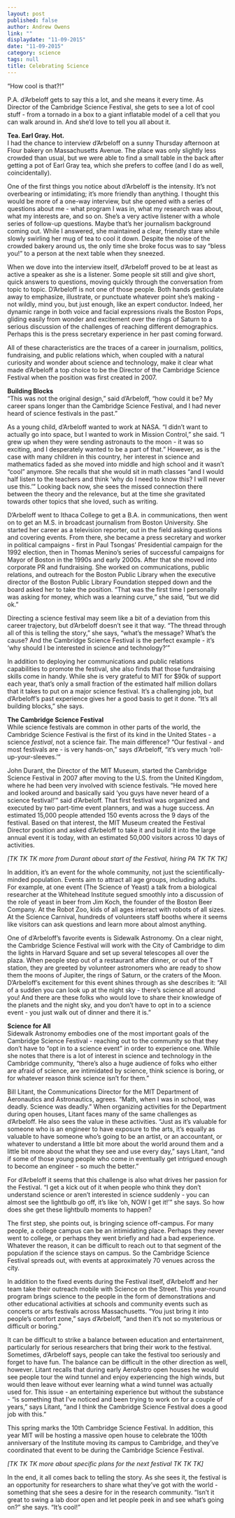 ```yaml
---
layout: post
published: false
author: Andrew Owens
link: ""
displaydate: "11-09-2015"
date: "11-09-2015"
category: science
tags: null
title: Celebrating Science
---
```


“How cool is that?!”

P.A. d’Arbeloff gets to say this a lot, and she means it every time. As Director of the Cambridge Science Festival, she gets to see a lot of cool stuff - from a tornado in a box to a giant inflatable model of a cell that you can walk around in. And she’d love to tell you all about it.

**Tea. Earl Gray. Hot.**  
I had the chance to interview d’Arbeloff on a sunny Thursday afternoon at Flour bakery on Massachusetts Avenue. The place was only slightly less crowded than usual, but we were able to find a small table in the back after getting a pot of Earl Gray tea, which she prefers to coffee (and I do as well, coincidentally).

One of the first things you notice about d’Arbeloff is the intensity. It’s not overbearing or intimidating; it’s more friendly than anything. I thought this would be more of a one-way interview, but she opened with a series of questions about me - what program I was in, what my research was about, what my interests are, and so on. She’s a very active listener with a whole series of follow-up questions. Maybe that’s her journalism background coming out. While I answered, she maintained a clear, friendly stare while slowly swirling her mug of tea to cool it down. Despite the noise of the crowded bakery around us, the only time she broke focus was to say “bless you!” to a person at the next table when they sneezed.

When we dove into the interview itself, d’Arbeloff proved to be at least as active a speaker as she is a listener. Some people sit still and give short, quick answers to questions, moving quickly through the conversation from topic to topic. D’Arbeloff is not one of those people. Both hands gesticulate away to emphasize, illustrate, or punctuate whatever point she’s making - not wildly, mind you, but just enough, like an expert conductor. Indeed, her dynamic range in both voice and facial expressions rivals the Boston Pops, gliding easily from wonder and excitement over the rings of Saturn to a serious discussion of the challenges of reaching different demographics. Perhaps this is the press secretary experience in her past coming forward.

All of these characteristics are the traces of a career in journalism, politics, fundraising, and public relations which, when coupled with a natural curiosity and wonder about science and technology, make it clear what made d’Arbeloff a top choice to be the Director of the Cambridge Science Festival when the position was first created in 2007.

**Building Blocks**  
“This was not the original design,” said d’Arbeloff, “how could it be? My career spans longer than the Cambridge Science Festival, and I had never heard of science festivals in the past.”

As a young child, d’Arbeloff wanted to work at NASA. “I didn’t want to actually go into space, but I wanted to work in Mission Control,” she said. “I grew up when they were sending astronauts to the moon - it was so exciting, and I desperately wanted to be a part of that.” However, as is the case with many children in this country, her interest in science and mathematics faded as she moved into middle and high school and it wasn’t “cool” anymore. She recalls that she would sit in math classes “and I would half listen to the teachers and think ‘why do I need to know this? I will never use this.’” Looking back now, she sees the missed connection there between the theory and the relevance, but at the time she gravitated towards other topics that she loved, such as writing.

D’Arbeloff went to Ithaca College to get a B.A. in communications, then went on to get an M.S. in broadcast journalism from Boston University. She started her career as a television reporter, out in the field asking questions and covering events. From there, she became a press secretary and worker in political campaigns - first in Paul Tsongas’ Presidential campaign  for the 1992 election, then in Thomas Menino’s series of successful campaigns for Mayor of Boston in the 1990s and early 2000s. After that she moved into corporate PR and fundraising. She worked on communications, public relations, and outreach for the Boston Public Library when the executive director of the Boston Public Library Foundation stepped down and the board asked her to take the position. “That was the first time I personally was asking for money, which was a learning curve,” she said, “but we did ok.”

Directing a science festival may seem like a bit of a deviation from this career trajectory, but d’Arbeloff doesn’t see it that way. “The thread through all of this is telling the story,” she says, “what’s the message? What’s the cause? And the Cambridge Science Festival is the perfect example - it’s ‘why should I be interested in science and technology?’”

In addition to deploying her communications and public relations capabilities to promote the festival, she also finds that those fundraising skills come in handy. While she is very grateful to MIT for $90k of support each year, that’s only a small fraction of the estimated half million dollars that it takes to put on a major science festival. It’s a challenging job, but d’Arbeloff’s past experience gives her a good basis to get it done. “It’s all building blocks,” she says.

**The Cambridge Science Festival**  
While science festivals are common in other parts of the world, the Cambridge Science Festival is the first of its kind in the United States - a science _festival_, not a science fair. The main difference? “Our festival - and most festivals are - is very hands-on,” says d’Arbeloff, “it’s very much ‘roll-up-your-sleeves.’”

John Durant, the Director of the MIT Museum, started the Cambridge Science Festival in 2007 after moving to the U.S. from the United Kingdom, where he had been very involved with science festivals. “He moved here and looked around and basically said ‘you guys have never heard of a science festival!’” said d’Arbeloff. That first festival was organized and executed by two part-time event planners, and was a huge success. An estimated 15,000 people attended 150 events across the 9 days of the festival. Based on that interest, the MIT Museum created the Festival Director position and asked d’Arbeloff to take it and build it into the large annual event it is today, with an estimated 50,000 visitors across 10 days of activities.

_[TK TK TK more from Durant about start of the Festival, hiring PA TK TK TK]_

In addition, it’s an event for the whole community, not just the scientifically-minded population. Events aim to attract all age groups, including adults. For example, at one event (The Science of Yeast) a talk from a biological researcher at the Whitehead Institute segued smoothly into a discussion of the role of yeast in beer from Jim Koch, the founder of the Boston Beer Company. At the Robot Zoo, kids of all ages interact with robots of all sizes. At the Science Carnival, hundreds of volunteers staff booths where it seems like visitors can ask questions and learn more about almost anything.

One of d’Arbeloff’s favorite events is Sidewalk Astronomy. On a clear night, the Cambridge Science Festival will work with the City of Cambridge to dim the lights in Harvard Square and set up several telescopes all over the plaza. When people step out of a restaurant after dinner, or out of the T station, they are greeted by volunteer astronomers who are ready to show them the moons of Jupiter, the rings of Saturn, or the craters of the Moon. D’Arbeloff’s excitement for this event shines through as she describes it: “All of a sudden you can look up at the night sky - there’s science all around you! And there are these folks who would love to share their knowledge of the planets and the night sky, and you don’t have to opt in to a science event - you just walk out of dinner and there it is.”

**Science for All**  
Sidewalk Astronomy embodies one of the most important goals of the Cambridge Science Festival - reaching out to the community so that they don’t have to “opt in to a science event” in order to experience one. While she notes that there is a lot of interest in science and technology in the Cambridge community, “there’s also a huge audience of folks who either are afraid of science, are intimidated by science, think science is boring, or for whatever reason think science isn’t for them.”

Bill Litant, the Communications Director for the MIT Department of Aeronautics and Astronautics, agrees. “Math, when I was in school, was deadly. Science was deadly.” When organizing activities for the Department during open houses, Litant faces many of the same challenges as d’Arbeloff. He also sees the value in these activities. “Just as it’s valuable for someone who is an engineer to have exposure to the arts, it’s equally as valuable to have someone who’s going to be an artist, or an accountant, or whatever to understand a little bit more about the world around them and a little bit more about the what they see and use every day,” says Litant, “and if some of those young people who come in eventually get intrigued enough to become an engineer - so much the better.”

For d’Arbeloff it seems that this challenge is also what drives her passion for the Festival. “I get a kick out of it when people who think they don’t understand science or aren’t interested in science suddenly - you can almost see the lightbulb go off, it’s like ‘oh, NOW I get it!’” she says. So how does she get these lightbulb moments to happen?

The first step, she points out, is bringing science off-campus. For many people, a college campus can be an intimidating place. Perhaps they never went to college, or perhaps they went briefly and had a bad experience. Whatever the reason, it can be difficult to reach out to that segment of the population if the science stays on campus. So the Cambridge Science Festival spreads out, with events at approximately 70 venues across the city.

In addition to the fixed events during the Festival itself, d’Arbeloff and her team take their outreach mobile with Science on the Street. This year-round program brings science to the people in the form of demonstrations and other educational activities at schools and community events such as concerts or arts festivals across Massachusetts. “You just bring it into people’s comfort zone,” says d’Arbeloff, “and then it’s not so mysterious or difficult or boring.”

It can be difficult to strike a balance between education and entertainment, particularly for serious researchers that bring their work to the festival. Sometimes, d’Arbeloff says, people can take the festival too seriously and forget to have fun. The balance can be difficult in the other direction as well, however. Litant recalls that during early AeroAstro open houses he would see people tour the wind tunnel and enjoy experiencing the high winds, but would then leave without ever learning what a wind tunnel was actually used for. This issue - an entertaining experience but without the substance - “is something that I’ve noticed and been trying to work on for a couple of years,” says Litant, “and I think the Cambridge Science Festival does a good job with this.”

This spring marks the 10th Cambridge Science Festival. In addition, this year MIT will be hosting a massive open house to celebrate the 100th anniversary of the Institute moving its campus to Cambridge, and they’ve coordinated that event to be during the Cambridge Science Festival.

_[TK TK TK more about specific plans for the next festival TK TK TK]_

In the end, it all comes back to telling the story. As she sees it, the festival is an opportunity for researchers to share what they’ve got with the world - something that she sees a desire for in the research community. “Isn’t it great to swing a lab door open and let people peek in and see what’s going on?” she says. “It’s cool!”